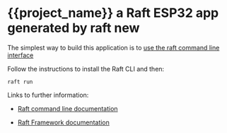 # {{project_name}} a Raft ESP32 app generated by raft new

The simplest way to build this application is to [use the raft command line interface](https://github.com/robdobsn/RaftCLI)

Follow the instructions to install the Raft CLI and then:

```
raft run
```

Links to further information:

- [Raft command line documentation](https://github.com/robdobsn/RaftCLI)

- [Raft Framework documentation](https://github.com/robdobsn/RaftCore/wiki)
